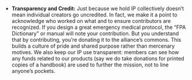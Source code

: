 - **Transparency and Credit:** Just because we hold IP collectively doesn’t mean individual creators go uncredited. In fact, we make it a point to acknowledge who worked on what and to ensure contributors are recognized. If you design a great emergency medical protocol, the “FPA Dictionary” or manual will note your contribution. But you understand that by contributing, you’re donating it to the alliance’s commons. This builds a culture of pride and shared purpose rather than mercenary motives. We also keep our IP use transparent: members can see how any funds related to our products (say we do take donations for printed copies of a handbook) are used to further the mission, not to line anyone’s pockets.